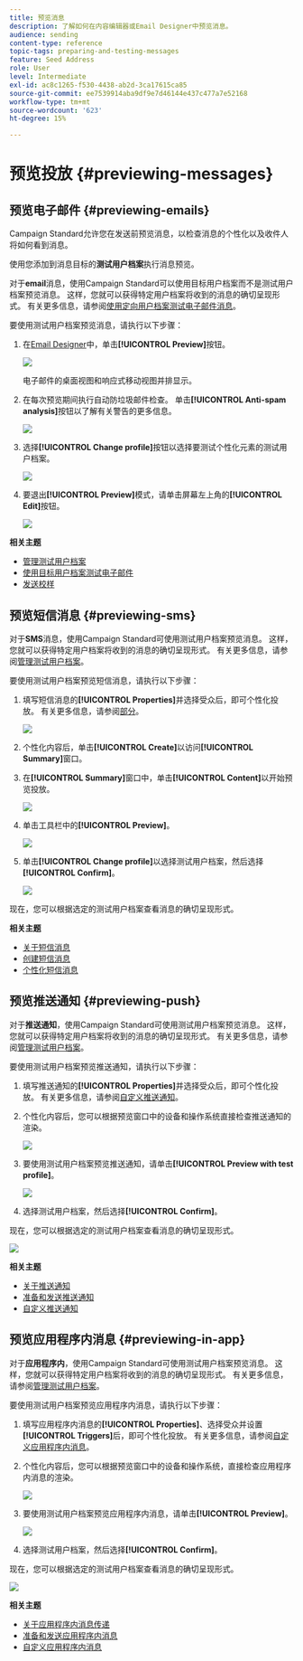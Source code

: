 ```yaml
---
title: 预览消息
description: 了解如何在内容编辑器或Email Designer中预览消息。
audience: sending
content-type: reference
topic-tags: preparing-and-testing-messages
feature: Seed Address
role: User
level: Intermediate
exl-id: ac8c1265-f530-4438-ab2d-3ca17615ca85
source-git-commit: ee7539914aba9df9e7d46144e437c477a7e52168
workflow-type: tm+mt
source-wordcount: '623'
ht-degree: 15%

---
```


# 预览投放 {#previewing-messages}

## 预览电子邮件 {#previewing-emails}

Campaign Standard允许您在发送前预览消息，以检查消息的个性化以及收件人将如何看到消息。

使用您添加到消息目标的&#x200B;**测试用户档案**&#x200B;执行消息预览。

对于&#x200B;**email**&#x200B;消息，使用Campaign Standard可以使用目标用户档案而不是测试用户档案预览消息。 这样，您就可以获得特定用户档案将收到的消息的确切呈现形式。 有关更多信息，请参阅[使用定向用户档案测试电子邮件消息](../../sending/using/testing-messages-using-target.md)。

要使用测试用户档案预览消息，请执行以下步骤：

1. 在[Email Designer](../../designing/using/designing-content-in-adobe-campaign.md)中，单击&#x200B;**[!UICONTROL Preview]**&#x200B;按钮。

   ![](assets/sending_preview.png)

   电子邮件的桌面视图和响应式移动视图并排显示。

1. 在每次预览期间执行自动防垃圾邮件检查。 单击&#x200B;**[!UICONTROL Anti-spam analysis]**&#x200B;按钮以了解有关警告的更多信息。

   ![](assets/sending_anti-spam_analysis.png)

1. 选择&#x200B;**[!UICONTROL Change profile]**&#x200B;按钮以选择要测试个性化元素的测试用户档案。

   ![](assets/sending_test-profile.png)

1. 要退出&#x200B;**[!UICONTROL Preview]**&#x200B;模式，请单击屏幕左上角的&#x200B;**[!UICONTROL Edit]**&#x200B;按钮。

   ![](assets/sending_preview_edit.png)

**相关主题**

* [管理测试用户档案](../../audiences/using/managing-test-profiles.md)
* [使用目标用户档案测试电子邮件](../../sending/using/testing-messages-using-target.md)
* [发送校样](../../sending/using/sending-proofs.md)

## 预览短信消息 {#previewing-sms}

对于&#x200B;**SMS**&#x200B;消息，使用Campaign Standard可使用测试用户档案预览消息。 这样，您就可以获得特定用户档案将收到的消息的确切呈现形式。 有关更多信息，请参阅[管理测试用户档案](../../audiences/using/managing-test-profiles.md)。

要使用测试用户档案预览短信消息，请执行以下步骤：

1. 填写短信消息的&#x200B;**[!UICONTROL Properties]**&#x200B;并选择受众后，即可个性化投放。 有关更多信息，请参阅[部分](../../channels/using/personalizing-sms-messages.md)。

   ![](assets/sms_preview.png)

1. 个性化内容后，单击&#x200B;**[!UICONTROL Create]**&#x200B;以访问&#x200B;**[!UICONTROL Summary]**&#x200B;窗口。

1. 在&#x200B;**[!UICONTROL Summary]**&#x200B;窗口中，单击&#x200B;**[!UICONTROL Content]**&#x200B;以开始预览投放。

   ![](assets/sms_preview_2.png)

1. 单击工具栏中的&#x200B;**[!UICONTROL Preview]**。

   ![](assets/sms_preview_3.png)

1. 单击&#x200B;**[!UICONTROL Change profile]**&#x200B;以选择测试用户档案，然后选择&#x200B;**[!UICONTROL Confirm]**。

   ![](assets/sms_preview_4.png)

现在，您可以根据选定的测试用户档案查看消息的确切呈现形式。

**相关主题**

* [关于短信消息](../../channels/using/about-sms-messages.md)
* [创建短信消息](../../channels/using/creating-an-sms-message.md)
* [个性化短信消息](../../channels/using/personalizing-sms-messages.md)

## 预览推送通知 {#previewing-push}

对于&#x200B;**推送通知**，使用Campaign Standard可使用测试用户档案预览消息。 这样，您就可以获得特定用户档案将收到的消息的确切呈现形式。 有关更多信息，请参阅[管理测试用户档案](../../audiences/using/managing-test-profiles.md)。

要使用测试用户档案预览推送通知，请执行以下步骤：

1. 填写推送通知的&#x200B;**[!UICONTROL Properties]**&#x200B;并选择受众后，即可个性化投放。 有关更多信息，请参阅[自定义推送通知](../../channels/using/customizing-a-push-notification.md)。

1. 个性化内容后，您可以根据预览窗口中的设备和操作系统直接检查推送通知的渲染。

   ![](assets/push_preview.png)

1. 要使用测试用户档案预览推送通知，请单击&#x200B;**[!UICONTROL Preview with test profile]**。

   ![](assets/push_preview_2.png)

1. 选择测试用户档案，然后选择&#x200B;**[!UICONTROL Confirm]**。

现在，您可以根据选定的测试用户档案查看消息的确切呈现形式。

![](assets/push_preview_3.png)

**相关主题**

* [关于推送通知](../../channels/using/about-push-notifications.md)
* [准备和发送推送通知](../../channels/using/preparing-and-sending-a-push-notification.md)
* [自定义推送通知](../../channels/using/customizing-a-push-notification.md)

## 预览应用程序内消息 {#previewing-in-app}

对于&#x200B;**应用程序内**，使用Campaign Standard可使用测试用户档案预览消息。 这样，您就可以获得特定用户档案将收到的消息的确切呈现形式。 有关更多信息，请参阅[管理测试用户档案](../../audiences/using/managing-test-profiles.md)。

要使用测试用户档案预览应用程序内消息，请执行以下步骤：

1. 填写应用程序内消息的&#x200B;**[!UICONTROL Properties]**、选择受众并设置&#x200B;**[!UICONTROL Triggers]**&#x200B;后，即可个性化投放。 有关更多信息，请参阅[自定义应用程序内消息](../../channels/using/customizing-an-in-app-message.md)。

1. 个性化内容后，您可以根据预览窗口中的设备和操作系统，直接检查应用程序内消息的渲染。

   ![](assets/in_app_preview.png)

1. 要使用测试用户档案预览应用程序内消息，请单击&#x200B;**[!UICONTROL Preview]**。

   ![](assets/in_app_preview_2.png)

1. 选择测试用户档案，然后选择&#x200B;**[!UICONTROL Confirm]**。

现在，您可以根据选定的测试用户档案查看消息的确切呈现形式。

![](assets/in_app_preview_3.png)

**相关主题**

* [关于应用程序内消息传递](../../channels/using/about-in-app-messaging.md)
* [准备和发送应用程序内消息](../../channels/using/preparing-and-sending-an-in-app-message.md)
* [自定义应用程序内消息](../../channels/using/customizing-an-in-app-message.md)
